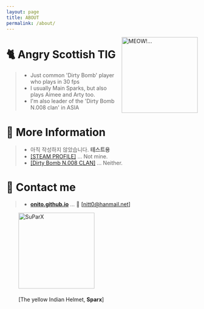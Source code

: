 ```yaml
---
layout: page
title: ABOUT
permalink: /about/
---
```

<img src="{{ site.baseurl}}/images/system/angry_tig.png" align="right" width="200"
 alt="MEOW!..." />


# 🐈 Angry Scottish TIG

> - Just common 'Dirty Bomb' player who plays in 30 fps   
> - I usually Main Sparks, but also plays Aimee and Arty too.   
> - I'm also leader of the 'Dirty Bomb N.008 clan' in ASIA


# 💁 More Information

> - 아직 작성하지 않았습니다. **테스트용**
> - [[STEAM PROFILE]](http://steamcommunity.com/id/pepperkilledsalt) ... Not mine.    
> - [[Dirty Bomb N.008 CLAN]](http://steamcommunity.com/groups/DBN008) ... Neither.


# 🚖 Contact me

> - [**onito.github.io**](https://onito.github.io) ... 📧 [[nitt0@hanmail.net]](nitt0@hanmail.net)

　 　<img src="{{ site.baseurl }}/images/system/sparx-helmet.jpg" width="200" alt="SuParX" />

　 　[The yellow Indian Helmet, **Sparx**]
